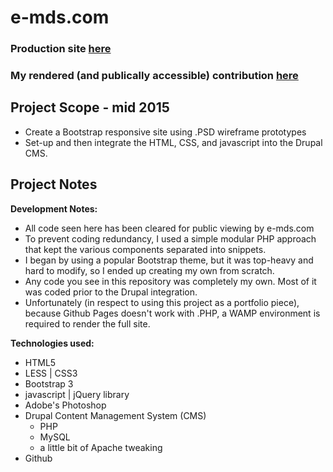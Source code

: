 # e-mds.com

### Production site [here](http://e-mds.com/)
### My rendered (and publically accessible) contribution [here](http://marknewman.me/e-mds.com/)

## Project Scope - mid 2015

- Create a Bootstrap responsive site using .PSD wireframe prototypes
- Set-up and then integrate the HTML, CSS, and javascript into the Drupal CMS.

## Project Notes

**Development Notes:**

- All code seen here has been cleared for public viewing by e-mds.com 
- To prevent coding redundancy, I used a simple modular PHP approach that kept the various components separated into snippets.
- I began by using a popular Bootstrap theme, but it was top-heavy and hard to modify, so I ended up creating my own from scratch.
- Any code you see in this repository was completely my own.  Most of it was coded prior to the Drupal integration.
- Unfortunately (in respect to using this project as a portfolio piece), because Github Pages doesn't work with .PHP, a WAMP environment is required to render the full site.

**Technologies used:**

- HTML5
- LESS | CSS3
- Bootstrap 3
- javascript | jQuery library
- Adobe's Photoshop
- Drupal Content Management System (CMS)
	- PHP
	- MySQL
	- a little bit of Apache tweaking
- Github
